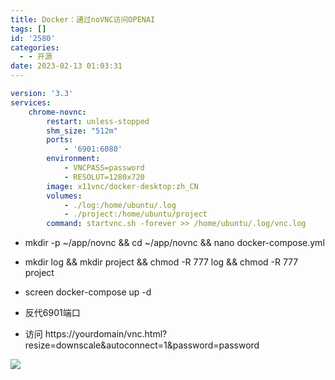 ```yaml
---
title: Docker：通过noVNC访问OPENAI
tags: []
id: '2580'
categories:
  - - 开源
date: 2023-02-13 01:03:31
---
```


```yml
version: '3.3'
services:
    chrome-novnc:
        restart: unless-stopped
        shm_size: "512m"
        ports:
            - '6901:6080'
        environment:
            - VNCPASS=password
            - RESOLUT=1280x720
        image: x11vnc/docker-desktop:zh_CN
        volumes:
            - ./log:/home/ubuntu/.log
            - ./project:/home/ubuntu/project
        command: startvnc.sh -forever >> /home/ubuntu/.log/vnc.log
```

*   mkdir -p ~/app/novnc && cd ~/app/novnc && nano docker-compose.yml

*   mkdir log && mkdir project && chmod -R 777 log && chmod -R 777 project

*   screen docker-compose up -d

*   反代6901端口

*   访问 https://yourdomain/vnc.html?resize=downscale&autoconnect=1&password=password

![](https://img-cdn.limour.top/i/2023/02/13/63e91bbccaf5f.png)